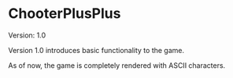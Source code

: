 # ChooterPlusPlus


Version: 1.0

Version 1.0 introduces basic functionality to the game.

As of now, the game is completely rendered with ASCII characters.

